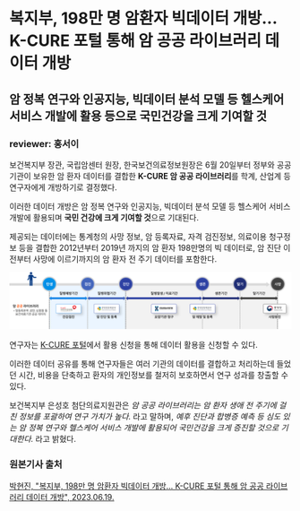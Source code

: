 
# 복지부, 198만 명 암환자 빅데이터 개방... K-CURE 포털 통해 암 공공 라이브러리 데이터 개방

## 암 정복 연구와 인공지능, 빅데이터 분석 모델 등 헬스케어 서비스 개발에 활용 등으로 국민건강을 크게 기여할 것

### reviewer: 홍서이

보건복지부 장관, 국립암센터 원장, 한국보건의료정보원장은 6월 20일부터 정부와 공공기관이 보유한 암 환자 데이터를 결합한 **K-CURE 암 공공 라이브러리**를 학계, 산업계 등 연구자에게 개방하기로 결정했다.


이러한 데이터 개방은 암 정복 연구와 인공지능, 빅데이터 분석 모델 등 헬스케어 서비스 개발에 활용되며 **국민 건강에 크게 기여할 것**으로 기대된다.


제공되는 데이터에는 통계청의 사망 정보, 암 등록자료, 자격 검진정보, 의료이용 청구정보 등을 결합한 2012년부터 2019년 까지의 암 환자 198만명의 빅 데이터로, 암 진단 이전부터 사망에 이르기까지의 암 환자 전 주기 데이터를 포함한다.

![자료사진](자료사진.png)

연구자는 [K-CURE 포털](https://k-cure.mohw.go.kr/)에서 활용 신청을 통해 데이터 활용을 신청할 수 있다.


이러한 데이터 공유를 통해 연구자들은 여러 기관의 데이터를 결합하고 처리하는데 들었던 시간, 비용을 단축하고 환자의 개인정보를 철저히 보호하면서 연구 성과를 창출할 수 있다.


보건복지부 은성호 첨단의료지원관은 *암 공공 라이브러리는 암 환자 생애 전 주기에 걸친 정보를 포괄하여 연구 가치가 높다.* 라고 말하며, *예후 진단과 합병증 예측 등 심도 있는 암 정복 연구와 헬스케어 서비스 개발에 활용되어 국민건강을 크게 증진할 것으로 기대한다.* 라고 밝혔다. 


### 원본기사 출처
[박현진, "복지부, 198만 명 암환자 빅데이터 개방... K-CURE 포털 통해 암 공공 라이브러리 데이터 개방", 2023.06.19.](https://www.aitimes.kr/news/articleView.html?idxno=28300)

